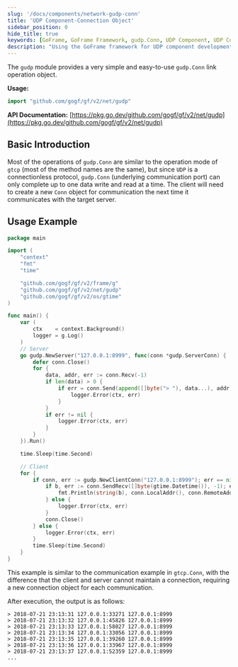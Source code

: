 ```yaml
---
slug: '/docs/components/network-gudp-conn'
title: 'UDP Component-Connection Object'
sidebar_position: 0
hide_title: true
keywords: [GoFrame, GoFrame Framework, gudp.Conn, UDP Component, UDP Connection, gudp Module, Network Programming, Go Language, Data Communication, Programming Example]
description: "Using the GoFrame framework for UDP component development, specifically the use of the gudp.Conn connection object. The article provides detailed function interface descriptions and a complete example code for client-server communication, helping developers quickly master the specific operations and application scenarios of the UDP connection object."
---
```


The `gudp` module provides a very simple and easy-to-use `gudp.Conn` link operation object.

**Usage:**

```go
import "github.com/gogf/gf/v2/net/gudp"
```

**API Documentation:** [https://pkg.go.dev/github.com/gogf/gf/v2/net/gudp](https://pkg.go.dev/github.com/gogf/gf/v2/net/gudp)

## Basic Introduction

Most of the operations of `gudp.Conn` are similar to the operation mode of `gtcp` (most of the method names are the same), but since `UDP` is a connectionless protocol, `gudp.Conn` (underlying communication port) can only complete up to one data write and read at a time. The client will need to create a new `Conn` object for communication the next time it communicates with the target server.

## Usage Example

```go
package main

import (
    "context"
    "fmt"
    "time"

    "github.com/gogf/gf/v2/frame/g"
    "github.com/gogf/gf/v2/net/gudp"
    "github.com/gogf/gf/v2/os/gtime"
)

func main() {
    var (
        ctx    = context.Background()
        logger = g.Log()
    )
    // Server
    go gudp.NewServer("127.0.0.1:8999", func(conn *gudp.ServerConn) {
        defer conn.Close()
        for {
            data, addr, err := conn.Recv(-1)
            if len(data) > 0 {
                if err = conn.Send(append([]byte("> "), data...), addr); err != nil {
                    logger.Error(ctx, err)
                }
            }
            if err != nil {
                logger.Error(ctx, err)
            }
        }
    }).Run()

    time.Sleep(time.Second)

    // Client
    for {
        if conn, err := gudp.NewClientConn("127.0.0.1:8999"); err == nil {
            if b, err := conn.SendRecv([]byte(gtime.Datetime()), -1); err == nil {
                fmt.Println(string(b), conn.LocalAddr(), conn.RemoteAddr())
            } else {
                logger.Error(ctx, err)
            }
            conn.Close()
        } else {
            logger.Error(ctx, err)
        }
        time.Sleep(time.Second)
    }
}
```

This example is similar to the communication example in `gtcp.Conn`, with the difference that the client and server cannot maintain a connection, requiring a new connection object for each communication.

After execution, the output is as follows:

```text
> 2018-07-21 23:13:31 127.0.0.1:33271 127.0.0.1:8999
> 2018-07-21 23:13:32 127.0.0.1:45826 127.0.0.1:8999
> 2018-07-21 23:13:33 127.0.0.1:58027 127.0.0.1:8999
> 2018-07-21 23:13:34 127.0.0.1:33056 127.0.0.1:8999
> 2018-07-21 23:13:35 127.0.0.1:39260 127.0.0.1:8999
> 2018-07-21 23:13:36 127.0.0.1:33967 127.0.0.1:8999
> 2018-07-21 23:13:37 127.0.0.1:52359 127.0.0.1:8999
...
```